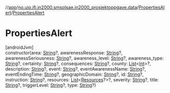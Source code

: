 //[app](../../../index.md)/[no.uio.ifi.in2000.smsolsae.in2000_prosjektoppgave.data](../index.md)/[PropertiesAlert](index.md)/[PropertiesAlert](-properties-alert.md)

# PropertiesAlert

[androidJvm]\
constructor(area: [String](https://kotlinlang.org/api/latest/jvm/stdlib/kotlin/-string/index.html)?, awarenessResponse: [String](https://kotlinlang.org/api/latest/jvm/stdlib/kotlin/-string/index.html)?, awarenessSeriousness: [String](https://kotlinlang.org/api/latest/jvm/stdlib/kotlin/-string/index.html)?, awareness_level: [String](https://kotlinlang.org/api/latest/jvm/stdlib/kotlin/-string/index.html)?, awareness_type: [String](https://kotlinlang.org/api/latest/jvm/stdlib/kotlin/-string/index.html)?, certainty: [String](https://kotlinlang.org/api/latest/jvm/stdlib/kotlin/-string/index.html)?, consequences: [String](https://kotlinlang.org/api/latest/jvm/stdlib/kotlin/-string/index.html)?, county: [List](https://kotlinlang.org/api/latest/jvm/stdlib/kotlin.collections/-list/index.html)&lt;[Int](https://kotlinlang.org/api/latest/jvm/stdlib/kotlin/-int/index.html)&gt;?, description: [String](https://kotlinlang.org/api/latest/jvm/stdlib/kotlin/-string/index.html)?, event: [String](https://kotlinlang.org/api/latest/jvm/stdlib/kotlin/-string/index.html)?, eventAwarenessName: [String](https://kotlinlang.org/api/latest/jvm/stdlib/kotlin/-string/index.html)?, eventEndingTime: [String](https://kotlinlang.org/api/latest/jvm/stdlib/kotlin/-string/index.html)?, geographicDomain: [String](https://kotlinlang.org/api/latest/jvm/stdlib/kotlin/-string/index.html)?, id: [String](https://kotlinlang.org/api/latest/jvm/stdlib/kotlin/-string/index.html)?, instruction: [String](https://kotlinlang.org/api/latest/jvm/stdlib/kotlin/-string/index.html)?, resources: [List](https://kotlinlang.org/api/latest/jvm/stdlib/kotlin.collections/-list/index.html)&lt;[Resources](../-resources/index.md)?&gt;?, severity: [String](https://kotlinlang.org/api/latest/jvm/stdlib/kotlin/-string/index.html)?, title: [String](https://kotlinlang.org/api/latest/jvm/stdlib/kotlin/-string/index.html)?, triggerLevel: [String](https://kotlinlang.org/api/latest/jvm/stdlib/kotlin/-string/index.html)?, type: [String](https://kotlinlang.org/api/latest/jvm/stdlib/kotlin/-string/index.html)?)
